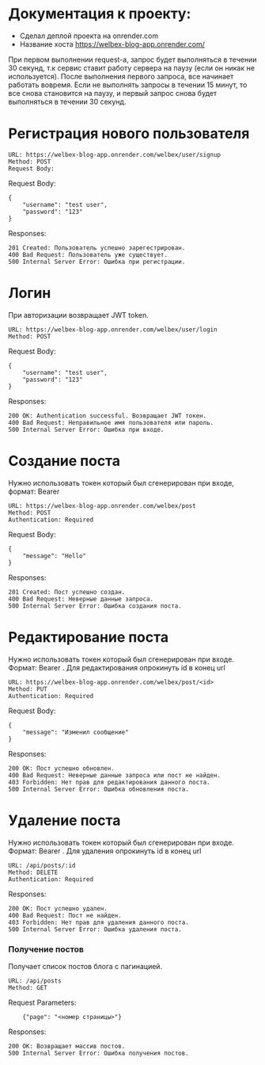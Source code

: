 # Документация к проекту:
- Сделал деплой проекта на onrender.com
- Название хоста https://welbex-blog-app.onrender.com/

При первом выполнении request-а, запрос будет выполняться в течении 30 секунд, т.к сервис ставит работу сервера на паузу (если он никак не используется). После выполнения первого запроса,
все начинает работать вовремя. Если не выполнять запросы в течении 15 минут, то все снова становится на паузу, и первый запрос снова будет выполняться в течении 30 секунд.

# Регистрация нового пользователя
```
URL: https://welbex-blog-app.onrender.com/welbex/user/signup
Method: POST
Request Body:
```
Request Body:
```
{
    "username": "test user",
    "password": "123"
}
```
Responses:
```
201 Created: Пользователь успешно зарегестрирован.
400 Bad Request: Пользователь уже существует.
500 Internal Server Error: Ошибка при регистрации.
```

# Логин
При авторизации возвращает JWT token.

```
URL: https://welbex-blog-app.onrender.com/welbex/user/login
Method: POST

```
Request Body:
```
{
    "username": "test user",
    "password": "123"
}
```
Responses:
```
200 OK: Authentication successful. Возвращает JWT токен.
400 Bad Request: Неправильное имя пользователя или пароль.
500 Internal Server Error: Ошибка при входе.
```

# Создание поста
Нужно использовать токен который был сгенерирован при входе, формат: Bearer <token> 
    
```
URL: https://welbex-blog-app.onrender.com/welbex/post
Method: POST
Authentication: Required
```
    
Request Body:
```
{
    "message": "Hello"
}
```   
Responses:
```
201 Created: Пост успешно создан.
400 Bad Request: Неверные данные запроса.
500 Internal Server Error: Ошибка создания поста.
```
    
# Редактирование поста
Нужно использовать токен который был сгенерирован при входе. Формат: Bearer <token>.
Для редактирования опрокинуть id в конец url
    
```
URL: https://welbex-blog-app.onrender.com/welbex/post/<id>
Method: PUT
Authentication: Required
```
Request Body: 
```
{
    "message": "Изменил сообщение"
}
```
    
Responses: 
```
200 OK: Пост успешно обновлен.
400 Bad Request: Неверные данные запроса или пост не найден.
403 Forbidden: Нет прав для редактирования данного поста.
500 Internal Server Error: Ошибка обновления поста.
```
# Удаление поста
Нужно использовать токен который был сгенерирован при входе. Формат: Bearer <token>.
Для удаления опрокинуть id в конец url
```
URL: /api/posts/:id
Method: DELETE
Authentication: Required
```
Responses:
```
200 OK: Пост успешно удален.
400 Bad Request: Пост не найден.
403 Forbidden: Нет прав для удаления данного поста.
500 Internal Server Error: Ошибка удаления поста.
```
    
### Получение постов
Получает список постов блога с пагинацией.
```
URL: /api/posts
Method: GET
```
Request Parameters:
```
    {"page": "<номер страницы>"}
```
Responses:
```
200 OK: Возвращает массив постов.
500 Internal Server Error: Ошибка получения постов.
 ```


